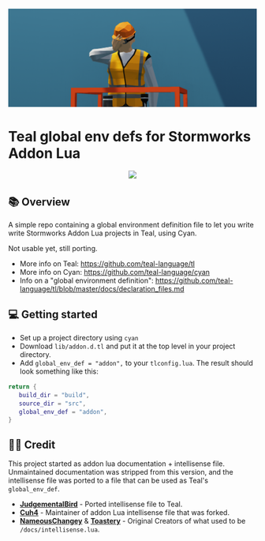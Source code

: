 ![In-Game Screenshot](imgs/1.png)

# Teal global env defs for Stormworks Addon Lua

<div align="center">
    <img src="https://img.shields.io/badge/Stormworks-Build%20and%20Rescue-blue?style=for-the-badge">
</div>

## 📚 Overview
A simple repo containing a global environment definition file to let you write write Stormworks Addon Lua projects in Teal, using Cyan.

Not usable yet, still porting.

- More info on Teal: https://github.com/teal-language/tl
- More info on Cyan: https://github.com/teal-language/cyan
- Info on a "global environment definition": https://github.com/teal-language/tl/blob/master/docs/declaration_files.md

## 💻 Getting started
- Set up a project directory using `cyan`
- Download `lib/addon.d.tl` and put it at the top level in your project directory.
- Add `global_env_def = "addon",` to your `tlconfig.lua`. The result should look something like this:
```lua
return {
   build_dir = "build",
   source_dir = "src",
   global_env_def = "addon",
}
```

## 👨‍🦱 Credit
This project started as addon lua documentation + intellisense file. Unmaintained documentation was stripped from this version, and the intellisense file was ported to a file that can be used as Teal's `global_env_def`.
- **[JudgementalBird](https://github.com/JudgementalBird)** - Ported intellisense file to Teal.
- **[Cuh4](https://github.com/Cuh4)** - Maintainer of addon Lua intellisense file that was forked.
- **[NameousChangey](https://github.com/nameouschangey)** & **[Toastery](https://github.com/Toast732)** - Original Creators of what used to be `/docs/intellisense.lua`.